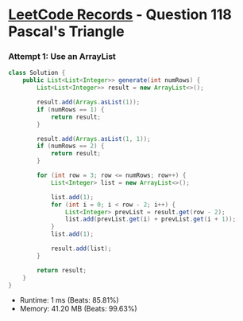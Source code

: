 # [LeetCode Records](../../README.md) - Question 118 Pascal's Triangle

### Attempt 1: Use an ArrayList
```java
class Solution {
    public List<List<Integer>> generate(int numRows) {
        List<List<Integer>> result = new ArrayList<>();

        result.add(Arrays.asList(1));
        if (numRows == 1) {
            return result;
        }

        result.add(Arrays.asList(1, 1));
        if (numRows == 2) {
            return result;
        }

        for (int row = 3; row <= numRows; row++) {
            List<Integer> list = new ArrayList<>();

            list.add(1);
            for (int i = 0; i < row - 2; i++) {
                List<Integer> prevList = result.get(row - 2);
                list.add(prevList.get(i) + prevList.get(i + 1));
            }
            list.add(1);

            result.add(list);
        }

        return result;
    }
}
```
- Runtime: 1 ms (Beats: 85.81%)
- Memory: 41.20 MB (Beats: 99.63%)

<br>
